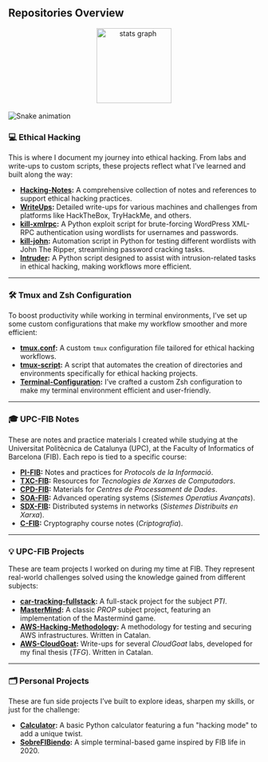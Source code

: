 <!--
**R-kill-9/R-kill-9** is a ✨ _special_ ✨ repository because its `README.md` (this file) appears on your GitHub profile.

Here are some ideas to get you started:

- 🔭 I’m currently working on ...
- 🌱 I’m currently learning ...
- 👯 I’m looking to collaborate on ...
- 🤔 I’m looking for help with ...
- 💬 Ask me about ...
- 📫 How to reach me: ...
- 😄 Pronouns: ...
- ⚡ Fun fact: ...
-->

## Repositories Overview

<div align="center">
  <img src="https://github-readme-stats.vercel.app/api?username=R-kill-9&hide_title=false&hide_rank=false&show_icons=true&include_all_commits=true&count_private=true&disable_animations=false&theme=aura_dark&locale=en&hide_border=false&order=1" height="150" alt="stats graph"  />
</div>

<br clear="both">

<img src="https://raw.githubusercontent.com/R-kill-9/R-kill-9/output/snake.svg" alt="Snake animation" />

###

### 💻 **Ethical Hacking**

This is where I document my journey into ethical hacking. From labs and write-ups to custom scripts, these projects reflect what I’ve learned and built along the way:

- **[Hacking-Notes](https://github.com/R-kill-9/Hacking-Notes):** A comprehensive collection of notes and references to support ethical hacking practices.
- **[WriteUps](https://github.com/R-kill-9/Write-Ups):** Detailed write-ups for various machines and challenges from platforms like HackTheBox, TryHackMe, and others.
- **[kill-xmlrpc](https://github.com/R-kill-9/kill-xmlrpc):** A Python exploit script for brute-forcing WordPress XML-RPC authentication using wordlists for usernames and passwords.
- **[kill-john](https://github.com/R-kill-9/kill-john):** Automation script in Python for testing different wordlists with John The Ripper, streamlining password cracking tasks.
- **[Intruder](https://github.com/R-kill-9/Intruder):** A Python script designed to assist with intrusion-related tasks in ethical hacking, making workflows more efficient.

---

### 🛠️ Tmux and Zsh Configuration

To boost productivity while working in terminal environments, I’ve set up some custom configurations that make my workflow smoother and more efficient:

- **[tmux.conf](https://github.com/R-kill-9/tmux.conf):** A custom `tmux` configuration file tailored for ethical hacking workflows.
- **[tmux-script](https://github.com/R-kill-9/tmux-script):** A script that automates the creation of directories and environments specifically for ethical hacking projects.
- **[Terminal-Configuration](https://github.com/R-kill-9/Terminal-Configuration):**  I’ve crafted a custom Zsh configuration to make my terminal environment efficient and user-friendly.
  
---

### 🎓 **UPC-FIB Notes**

These are notes and practice materials I created while studying at the Universitat Politècnica de Catalunya (UPC), at the Faculty of Informatics of Barcelona (FIB). Each repo is tied to a specific course:

- **[PI-FIB](https://github.com/R-kill-9/PI-FIB):** Notes and practices for _Protocols de la Informació_.
- **[TXC-FIB](https://github.com/R-kill-9/TXC-FIB):** Resources for _Tecnologies de Xarxes de Computadors_.
- **[CPD-FIB](https://github.com/R-kill-9/CPD-FIB):** Materials for _Centres de Processament de Dades_.
- **[SOA-FIB](https://github.com/R-kill-9/SOA-FIB):** Advanced operating systems (_Sistemes Operatius Avançats_).
- **[SDX-FIB](https://github.com/R-kill-9/SDX-FIB):** Distributed systems in networks (_Sistemes Distribuits en Xarxa_).
- **[C-FIB](https://github.com/R-kill-9/C-FIB):** Cryptography course notes (_Criptografia_).

---

### 💡 **UPC-FIB Projects**

These are team projects I worked on during my time at FIB. They represent real-world challenges solved using the knowledge gained from different subjects:

- **[car-tracking-fullstack](https://github.com/R-kill-9/car-tracking-fullstack):** A full-stack project for the subject _PTI_.
- **[MasterMind](https://github.com/R-kill-9/MasterMind):** A classic _PROP_ subject project, featuring an implementation of the Mastermind game.
- **[AWS-Hacking-Methodology](https://github.com/R-kill-9/AWS-Hacking-Methodology):** A methodology for testing and securing AWS infrastructures. Written in Catalan.
- **[AWS-CloudGoat](https://github.com/R-kill-9/AWS-CloudGoat):** Write-ups for several _CloudGoat_ labs, developed for my final thesis (_TFG_). Written in Catalan.

---

### 🗂️ **Personal Projects**

These are fun side projects I’ve built to explore ideas, sharpen my skills, or just for the challenge:

- **[Calculator](https://github.com/R-kill-9/Calculator):** A basic Python calculator featuring a fun "hacking mode" to add a unique twist.
- **[SobreFIBiendo](https://github.com/R-kill-9/SobreFibiendo):** A simple terminal-based game inspired by FIB life in 2020.

